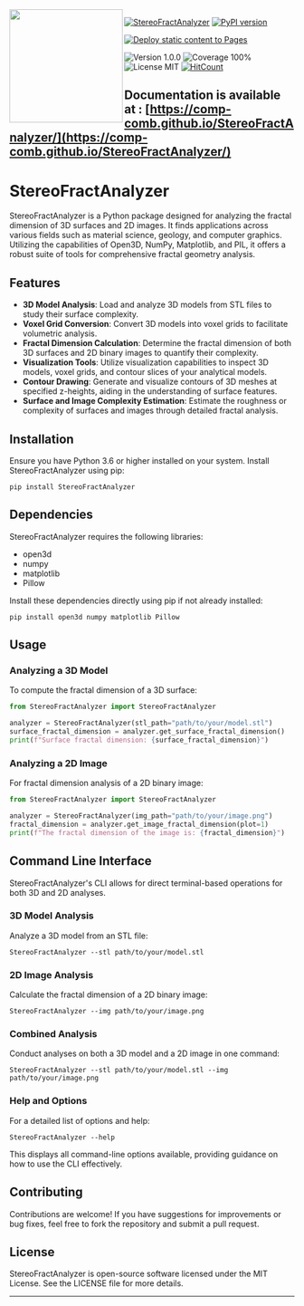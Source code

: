 
<img align='left' src='https://github.com/kmmukut/StereoFractAnalyzer/assets/32664955/f16ce153-846b-4b9e-8fce-3ecd1809c17a' width = "200" height = "200"> 

[![StereoFractAnalyzer](https://github.com/kmmukut/StereoFractAnalyzer/actions/workflows/StereoFractAnalyzer.yml/badge.svg)](https://github.com/kmmukut/StereoFractAnalyzer/actions/workflows/StereoFractAnalyzer.yml)
[![PyPI version](https://badge.fury.io/py/StereoFractAnalyzer.svg)](https://badge.fury.io/py/StereoFractAnalyzer)

[![Deploy static content to Pages](https://github.com/kmmukut/StereoFractAnalyzer/actions/workflows/static.yml/badge.svg)](https://github.com/kmmukut/StereoFractAnalyzer/actions/workflows/static.yml)

![Version 1.0.0](https://img.shields.io/badge/version-1.0.0-brightgreen)
![Coverage 100%](https://img.shields.io/badge/coverage-100%25-brightgreen) 
![License MIT](https://img.shields.io/badge/license-MIT-green])
[![HitCount](https://hits.dwyl.com/comp-comb/StereoFractAnalyzer.svg?style=flat-square&show=unique)](http://hits.dwyl.com/comp-comb/StereoFractAnalyzer)

Documentation is available at : [https://comp-comb.github.io/StereoFractAnalyzer/](https://comp-comb.github.io/StereoFractAnalyzer/)
---

<!-- ![logo](https://github.com/kmmukut/StereoFractAnalyzer/assets/32664955/165e9dfb-5fd1-438d-863a-71e0158bcccd) -->
<!-- ![logo2](https://github.com/kmmukut/StereoFractAnalyzer/assets/32664955/f16ce153-846b-4b9e-8fce-3ecd1809c17a) -->

# StereoFractAnalyzer



StereoFractAnalyzer is a Python package designed for analyzing the fractal dimension of 3D surfaces and 2D images. It finds applications across various fields such as material science, geology, and computer graphics. Utilizing the capabilities of Open3D, NumPy, Matplotlib, and PIL, it offers a robust suite of tools for comprehensive fractal geometry analysis.

## Features

- **3D Model Analysis**: Load and analyze 3D models from STL files to study their surface complexity.
- **Voxel Grid Conversion**: Convert 3D models into voxel grids to facilitate volumetric analysis.
- **Fractal Dimension Calculation**: Determine the fractal dimension of both 3D surfaces and 2D binary images to quantify their complexity.
- **Visualization Tools**: Utilize visualization capabilities to inspect 3D models, voxel grids, and contour slices of your analytical models.
- **Contour Drawing**: Generate and visualize contours of 3D meshes at specified z-heights, aiding in the understanding of surface features.
- **Surface and Image Complexity Estimation**: Estimate the roughness or complexity of surfaces and images through detailed fractal analysis.

## Installation

Ensure you have Python 3.6 or higher installed on your system. Install StereoFractAnalyzer using pip:

```
pip install StereoFractAnalyzer
```

## Dependencies

StereoFractAnalyzer requires the following libraries:

- open3d
- numpy
- matplotlib
- Pillow

Install these dependencies directly using pip if not already installed:

```
pip install open3d numpy matplotlib Pillow
```

## Usage

### Analyzing a 3D Model

To compute the fractal dimension of a 3D surface:

```python
from StereoFractAnalyzer import StereoFractAnalyzer

analyzer = StereoFractAnalyzer(stl_path="path/to/your/model.stl")
surface_fractal_dimension = analyzer.get_surface_fractal_dimension()
print(f"Surface fractal dimension: {surface_fractal_dimension}")
```

### Analyzing a 2D Image

For fractal dimension analysis of a 2D binary image:

```python
from StereoFractAnalyzer import StereoFractAnalyzer

analyzer = StereoFractAnalyzer(img_path="path/to/your/image.png")
fractal_dimension = analyzer.get_image_fractal_dimension(plot=1)
print(f"The fractal dimension of the image is: {fractal_dimension}")
```

## Command Line Interface

StereoFractAnalyzer's CLI allows for direct terminal-based operations for both 3D and 2D analyses.

### 3D Model Analysis

Analyze a 3D model from an STL file:

```
StereoFractAnalyzer --stl path/to/your/model.stl
```

### 2D Image Analysis

Calculate the fractal dimension of a 2D binary image:

```
StereoFractAnalyzer --img path/to/your/image.png
```

### Combined Analysis

Conduct analyses on both a 3D model and a 2D image in one command:

```
StereoFractAnalyzer --stl path/to/your/model.stl --img path/to/your/image.png
```

### Help and Options

For a detailed list of options and help:

```
StereoFractAnalyzer --help
```

This displays all command-line options available, providing guidance on how to use the CLI effectively.

## Contributing

Contributions are welcome! If you have suggestions for improvements or bug fixes, feel free to fork the repository and submit a pull request.

## License

StereoFractAnalyzer is open-source software licensed under the MIT License. See the LICENSE file for more details.

---
